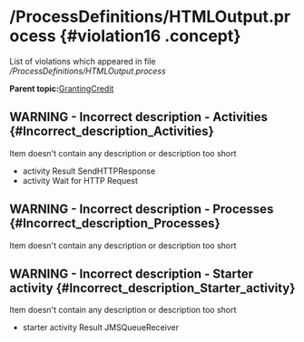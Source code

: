 # /ProcessDefinitions/HTMLOutput.process {#violation16 .concept}

List of violations which appeared in file */ProcessDefinitions/HTMLOutput.process*

**Parent topic:**[GrantingCredit](../../../../../../modules/demo_Enterprise/dita/qa/projects/GrantingCredit.md)

## WARNING - Incorrect description - Activities {#Incorrect_description_Activities}

Item doesn't contain any description or description too short

-   activity Result SendHTTPResponse
-   activity Wait for HTTP Request

## WARNING - Incorrect description - Processes {#Incorrect_description_Processes}

Item doesn't contain any description or description too short

## WARNING - Incorrect description - Starter activity {#Incorrect_description_Starter_activity}

Item doesn't contain any description or description too short

-   starter activity Result JMSQueueReceiver

